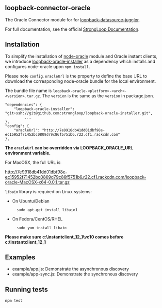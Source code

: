 ## loopback-connector-oracle

The Oracle Connector module for for [loopback-datasource-juggler](https://github.com/strongloop/loopback-datasource-juggler).

For full documentation, see the official [StrongLoop  Documentation](http://docs.strongloop.com/display/LB/Oracle+connector).

## Installation

To simplify the installation of [node-oracle](https://github.com/strongloop/node-oracle) module and Oracle instant clients,
we introduce [loopback-oracle-installer](https://github.com/strongloop/loopback-oracle-installer) as a dependency which installs
and configures node-oracle upon `npm install`.

Please note `config.oracleUrl` is the property to define the base URL to download the corresponding node-oracle bundle for the local
environment.

The bundle file name is `loopback-oracle-<platform>-<arch>-<version>.tar.gz`. The `version` is the same as the `version` in package.json.

    "dependencies": {
        "loopback-oracle-installer": "git+ssh://git@github.com:strongloop/loopback-oracle-installer.git",
             ...
    },
    "config": {
        "oracleUrl": "http://7e9918db41dd01dbf98e-ec15952f71452bc0809d79c86f5751b6.r22.cf1.rackcdn.com"
    },

**The `oracleUrl` can be overridden via LOOPBACK_ORACLE_URL environment variable.**

For MacOSX, the full URL is:

http://7e9918db41dd01dbf98e-ec15952f71452bc0809d79c86f5751b6.r22.cf1.rackcdn.com/loopback-oracle-MacOSX-x64-0.0.1.tar.gz

`libaio` library is required on Linux systems:

* On Ubuntu/Debian

        ﻿sudo apt-get install libaio1

* On Fedora/CentOS/RHEL

        ﻿sudo yum install libaio


**Please make sure c:\instantclient_12_1\vc10 comes before c:\instantclient_12_1**

## Examples

* example/app.js: Demonstrate the asynchronous discovery
* example/app-sync.js: Demonstrate the synchronous discovery

## Running tests

    npm test
